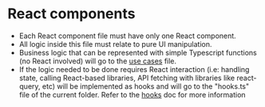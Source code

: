 # React components

- Each React component file must have only one React component.
- All logic inside this file must relate to pure UI manipulation.
- Business logic that can be represented with simple Typescript functions (no React involved) will go to the [use cases](/files/use-cases.md) file.
- If the logic needed to be done requires React interaction (i.e: handling state, calling React-based libraries, API fetching with libraries like react-query, etc) will be implemented as hooks and will go to the "hooks.ts" file of the current folder. Refer to the [hooks](/files/hooks.md) doc for more information
